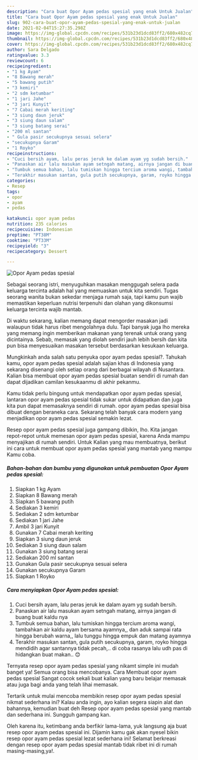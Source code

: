 ```yaml
---
description: "Cara buat Opor Ayam pedas spesial yang enak Untuk Jualan"
title: "Cara buat Opor Ayam pedas spesial yang enak Untuk Jualan"
slug: 902-cara-buat-opor-ayam-pedas-spesial-yang-enak-untuk-jualan
date: 2021-02-04T15:27:35.298Z
image: https://img-global.cpcdn.com/recipes/531b23d1dcd83ff2/680x482cq70/opor-ayam-pedas-spesial-foto-resep-utama.jpg
thumbnail: https://img-global.cpcdn.com/recipes/531b23d1dcd83ff2/680x482cq70/opor-ayam-pedas-spesial-foto-resep-utama.jpg
cover: https://img-global.cpcdn.com/recipes/531b23d1dcd83ff2/680x482cq70/opor-ayam-pedas-spesial-foto-resep-utama.jpg
author: Sara Delgado
ratingvalue: 3.3
reviewcount: 6
recipeingredient:
- "1 kg Ayam"
- "8 Bawang merah"
- "5 bawang putih"
- "3 kemiri"
- "2 sdm ketumbar"
- "1 jari Jahe"
- "3 jari Kunyit"
- "7 Cabai merah keriting"
- "3 siung daun jeruk"
- "3 siung daun salam"
- "3 siung batang serai"
- "200 ml santan"
- " Gula pasir secukupnya sesuai selera"
- "secukupnya Garam"
- "1 Royko"
recipeinstructions:
- "Cuci bersih ayam, lalu peras jeruk ke dalam ayam yg sudah bersih."
- "Panaskan air lalu masukan ayam setngah matang, airnya jangan di buang buat kaldu nya"
- "Tumbuk semua bahan, lalu tumiskan hingga tercium aroma wangi, tambahkan air kaldu ayam bersama ayamnya,, dan aduk sampai rata hingga berubah warna,, lalu tunggu hingga empuk dan matang ayamnya"
- "Terakhir masukan santan, gula putih secukupnya, garam, royko hingga mendidih agar santannya tidak pecah,.. di coba rasanya lalu udh pas di hidangkan buat makan.. 😊"
categories:
- Resep
tags:
- opor
- ayam
- pedas

katakunci: opor ayam pedas 
nutrition: 235 calories
recipecuisine: Indonesian
preptime: "PT38M"
cooktime: "PT33M"
recipeyield: "3"
recipecategory: Dessert

---
```



![Opor Ayam pedas spesial](https://img-global.cpcdn.com/recipes/531b23d1dcd83ff2/680x482cq70/opor-ayam-pedas-spesial-foto-resep-utama.jpg)

Sebagai seorang istri, menyuguhkan masakan menggugah selera pada keluarga tercinta adalah hal yang memuaskan untuk kita sendiri. Tugas seorang  wanita bukan sekedar menjaga rumah saja, tapi kamu pun wajib memastikan keperluan nutrisi terpenuhi dan olahan yang dikonsumsi keluarga tercinta wajib mantab.

Di waktu  sekarang, kalian memang dapat mengorder masakan jadi walaupun tidak harus ribet mengolahnya dulu. Tapi banyak juga lho mereka yang memang ingin memberikan makanan yang terenak untuk orang yang dicintainya. Sebab, memasak yang diolah sendiri jauh lebih bersih dan kita pun bisa menyesuaikan masakan tersebut berdasarkan kesukaan keluarga. 



Mungkinkah anda salah satu penyuka opor ayam pedas spesial?. Tahukah kamu, opor ayam pedas spesial adalah sajian khas di Indonesia yang sekarang disenangi oleh setiap orang dari berbagai wilayah di Nusantara. Kalian bisa membuat opor ayam pedas spesial buatan sendiri di rumah dan dapat dijadikan camilan kesukaanmu di akhir pekanmu.

Kamu tidak perlu bingung untuk mendapatkan opor ayam pedas spesial, lantaran opor ayam pedas spesial tidak sukar untuk didapatkan dan juga kita pun dapat memasaknya sendiri di rumah. opor ayam pedas spesial bisa dibuat dengan beraneka cara. Sekarang telah banyak cara modern yang menjadikan opor ayam pedas spesial semakin lezat.

Resep opor ayam pedas spesial juga gampang dibikin, lho. Kita jangan repot-repot untuk memesan opor ayam pedas spesial, karena Anda mampu menyajikan di rumah sendiri. Untuk Kalian yang mau membuatnya, berikut ini cara untuk membuat opor ayam pedas spesial yang mantab yang mampu Kamu coba.

<!--inarticleads1-->

##### Bahan-bahan dan bumbu yang digunakan untuk pembuatan Opor Ayam pedas spesial:

1. Siapkan 1 kg Ayam
1. Siapkan 8 Bawang merah
1. Siapkan 5 bawang putih
1. Sediakan 3 kemiri
1. Sediakan 2 sdm ketumbar
1. Sediakan 1 jari Jahe
1. Ambil 3 jari Kunyit
1. Gunakan 7 Cabai merah keriting
1. Siapkan 3 siung daun jeruk
1. Sediakan 3 siung daun salam
1. Gunakan 3 siung batang serai
1. Sediakan 200 ml santan
1. Gunakan  Gula pasir secukupnya sesuai selera
1. Gunakan secukupnya Garam
1. Siapkan 1 Royko




<!--inarticleads2-->

##### Cara menyiapkan Opor Ayam pedas spesial:

1. Cuci bersih ayam, lalu peras jeruk ke dalam ayam yg sudah bersih.
1. Panaskan air lalu masukan ayam setngah matang, airnya jangan di buang buat kaldu nya
1. Tumbuk semua bahan, lalu tumiskan hingga tercium aroma wangi, tambahkan air kaldu ayam bersama ayamnya,, dan aduk sampai rata hingga berubah warna,, lalu tunggu hingga empuk dan matang ayamnya
1. Terakhir masukan santan, gula putih secukupnya, garam, royko hingga mendidih agar santannya tidak pecah,.. di coba rasanya lalu udh pas di hidangkan buat makan.. 😊




Ternyata resep opor ayam pedas spesial yang nikamt simple ini mudah banget ya! Semua orang bisa mencobanya. Cara Membuat opor ayam pedas spesial Sangat cocok sekali buat kalian yang baru belajar memasak atau juga bagi anda yang telah lihai memasak.

Tertarik untuk mulai mencoba membikin resep opor ayam pedas spesial nikmat sederhana ini? Kalau anda ingin, ayo kalian segera siapin alat dan bahannya, kemudian buat deh Resep opor ayam pedas spesial yang mantab dan sederhana ini. Sungguh gampang kan. 

Oleh karena itu, ketimbang anda berfikir lama-lama, yuk langsung aja buat resep opor ayam pedas spesial ini. Dijamin kamu gak akan nyesel bikin resep opor ayam pedas spesial lezat sederhana ini! Selamat berkreasi dengan resep opor ayam pedas spesial mantab tidak ribet ini di rumah masing-masing,ya!.

